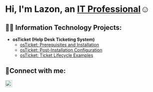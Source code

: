 <h1>Hi, I'm Lazon, an <a href="https://linkedin.com/in/lazon-george">IT Professional</a>☺</h1>

<h2>👨‍💻 Information Technology Projects:</h2>

- <b>osTicket (Help Desk Ticketing System)</b>
  - [osTicket: Prerequisites and Installation](https://github.com/LazonGeorge/osticket-prereqs)
  - [osTicket: Post-Installation Configuration](https://github.com/LazonGeorge/post-install-config)
  - [osTicket: Ticket Lifecycle Examples](https://github.com/LazonGeorge/ticket-lifecycle)


<h2>🤳Connect with me:</h2>


[<img align="left" alt="Lazon | LinkedIn" width="22px" src="https://cdn.jsdelivr.net/npm/simple-icons@v3/icons/linkedin.svg" />][linkedin]



[linkedin]: https://www.linkedin.com/in/lazon-george-7b86002a3/
